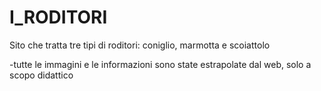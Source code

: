 # I_RODITORI
Sito che tratta tre tipi di roditori: coniglio, marmotta e scoiattolo

-tutte le immagini e le informazioni sono state estrapolate dal web, solo a scopo didattico
